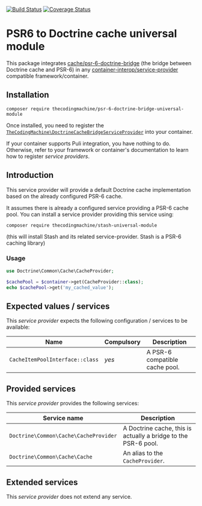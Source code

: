 [![Build Status](https://travis-ci.org/thecodingmachine/psr-6-doctrine-bridge-universal-module.svg?branch=1.0)](https://travis-ci.org/thecodingmachine/psr-6-doctrine-bridge-universal-module)
[![Coverage Status](https://coveralls.io/repos/thecodingmachine/psr-6-doctrine-bridge-universal-module/badge.svg?branch=1.0&service=github)](https://coveralls.io/github/thecodingmachine/psr-6-doctrine-bridge-universal-module?branch=1.0)


# PSR6 to Doctrine cache universal module

This package integrates [cache/psr-6-doctrine-bridge](https://github.com/php-cache/doctrine-bridge) (the bridge between Doctrine cache and PSR-6) in any [container-interop/service-provider](https://github.com/container-interop/service-provider) compatible framework/container.

## Installation

```
composer require thecodingmachine/psr-6-doctrine-bridge-universal-module
```

Once installed, you need to register the [`TheCodingMachine\DoctrineCacheBridgeServiceProvider`](src/DoctrineCacheBridgeServiceProvider.php) into your container.

If your container supports Puli integration, you have nothing to do. Otherwise, refer to your framework or container's documentation to learn how to register *service providers*.

## Introduction

This service provider will provide a default Doctrine cache implementation based on the already configured PSR-6 cache.

It assumes there is already a configured service providing a PSR-6 cache pool. You can install a service provider providing this service using:

 
```
composer require thecodingmachine/stash-universal-module
```

(this will install Stash and its related service-provider. Stash is a PSR-6 caching library)

### Usage

```php
use Doctrine\Common\Cache\CacheProvider;

$cachePool = $container->get(CacheProvider::class);
echo $cachePool->get('my_cached_value');
```

## Expected values / services

This *service provider* expects the following configuration / services to be available:

| Name            | Compulsory | Description                            |
|-----------------|------------|----------------------------------------|
| `CacheItemPoolInterface::class` | *yes* | A PSR-6 compatible cache pool.  |


## Provided services

This *service provider* provides the following services:

| Service name                | Description                          |
|-----------------------------|--------------------------------------|
| `Doctrine\Common\Cache\CacheProvider` | A Doctrine cache, this is actually a bridge to the PSR-6 pool.  |
| `Doctrine\Common\Cache\Cache` | An alias to the `CacheProvider`.  |

## Extended services

This *service provider* does not extend any service.
